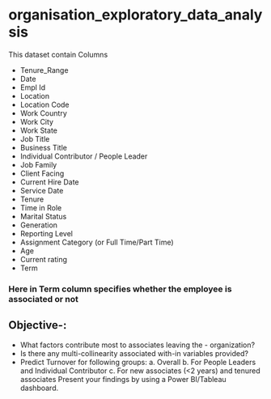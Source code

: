 
# organisation_exploratory_data_analysis
This dataset contain Columns
- Tenure_Range	
- Date	
- Empl Id	
- Location	
- Location Code	
- Work Country	
- Work City	
- Work State	
- Job Title	
- Business Title	
- Individual Contributor / People Leader
- Job Family	
- Client Facing	
- Current Hire Date	
- Service Date	
- Tenure	
- Time in Role	
- Marital Status
- Generation	
- Reporting Level	
- Assignment Category (or Full Time/Part Time) 
- Age	
- Current rating	
- Term

### Here in Term column specifies whether the employee is associated or not

## Objective-:
- What factors contribute most to associates leaving the - organization?
- Is there any multi-collinearity associated with-in variables provided?
- Predict Turnover for following groups: a. Overall b. For People Leaders and Individual Contributor c. For new associates (<2 years) and tenured associates
Present your findings by using a Power BI/Tableau dashboard.
